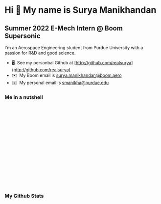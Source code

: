 Hi 👋 My name is Surya Manikhandan
==================================

Summer 2022 E-Mech Intern @ Boom Supersonic
-------------------------------------------

I'm an Aerospace Engineering student from Purdue University with a passion for R&D and good science.

* 🖥️  See my personbal Github at [http://github.com/realsurya](http://github.com/realsurya)
* ✉️  My Boom email is [surya.manikhandan@boom.aero](mailto:surya.manikhandan@boom.aero)
* ✉️  My personal email is [smanikha@purdue.edu](mailto:smanikha@purdue.edu)

### Me in a nutshell
<center>
<table align="center" style = "border: none;opacity: 0;">
  <tr>
    <td>
      <h3 align="center">My Languages</h3>
      <p align="center">
      <a href="https://www.python.org/" target="_blank" rel="noreferrer"><img src="https://raw.githubusercontent.com/smanikha/smanikha/main/assets/python-original.svg" width="36" height="36" alt="Python" /></a>
      <a href="https://www.mathworks.com/products/matlab.html" target="_blank" rel="noreferrer"><img src="https://raw.githubusercontent.com/smanikha/smanikha/main/assets/matlab-original.svg" width="36" height="36" alt="MATLAB" /></a>
      <a href="https://www.rust-lang.org/" target="_blank" rel="noreferrer"><img src="https://raw.githubusercontent.com/smanikha/smanikha/main/assets/rust-plain.svg" width="36" height="36" alt="Rust" /></a>
      <a href="https://gcc.gnu.org/" target="_blank" rel="noreferrer"><img src="https://raw.githubusercontent.com/smanikha/smanikha/main/assets/c-original.svg" width="36" height="36" alt="C" /></a>
      <a href="https://javascript.info/js" target="_blank" rel="noreferrer"><img src="https://raw.githubusercontent.com/smanikha/smanikha/main/assets/javascript-original.svg" width="36" height="36" alt="C" /></a>
      </p>
    </td>
    <td>
      <h3 align="center">My Environment</h3>
      <p align="center">
      <a href="https://archlinux.org/" target="_blank" rel="noreferrer"><img src="https://raw.githubusercontent.com/smanikha/smanikha/main/assets/linux-original.svg" width="36" height="36" alt="C" /></a>
      <a href="https://www.gnu.org/software/bash/" target="_blank" rel="noreferrer"><img src="https://raw.githubusercontent.com/smanikha/smanikha/main/assets/bash-original.svg" width="36" height="36" alt="C" /></a>
      <a href="https://www.vim.org/" target="_blank" rel="noreferrer"><img src="https://raw.githubusercontent.com/smanikha/smanikha/main/assets/vim-plain.svg" width="36" height="36" alt="C" /></a>
      <a href="https://code.visualstudio.com/" target="_blank" rel="noreferrer"><img src="https://raw.githubusercontent.com/smanikha/smanikha/main/assets/vscode-original.svg" width="36" height="36" alt="C" /></a>
      </p>
    </td>
  </tr>
  <tr>
    <td>
      <h3 align="center">My DevOps</h3>
      <p align="center">
      <a href="https://git-scm.com/" target="_blank" rel="noreferrer"><img src="https://raw.githubusercontent.com/smanikha/smanikha/main/assets/git-original.svg" width="36" height="36" alt="C" /></a>
      <a href="https://github.com/" target="_blank" rel="noreferrer"><img src="https://raw.githubusercontent.com/smanikha/smanikha/main/assets/github-original.svg" width="36" height="36" alt="C" /></a>
      <a href="https://circleci.com/" target="_blank" rel="noreferrer"><img src="https://raw.githubusercontent.com/smanikha/smanikha/main/assets/circleci-plain.svg" width="36" height="36" alt="C" /></a>
      </p>
    </td>
    <td>
      <h3 align="center">My Socials</h3>
      <p align="center">
      <a href="https://www.github.com/smanikha" target="_blank" rel="noreferrer"><img src="https://raw.githubusercontent.com/smanikha/smanikha/main/assets/github-original.svg" width="32" height="32" /></a>
      <a href="https://www.linkedin.com/in/aerospacesurya" target="_blank" rel="noreferrer"><img src="https://raw.githubusercontent.com/smanikha/smanikha/main/assets/linkedin-original.svg" width="32" height="32" /></a>
      </p>
    </td>
  </tr>
</table>
</center>

### My Github Stats
<center>
         <table align="center" style = "border: none;opacity: 0;">
                  <tr>
                    <td>
                           <a href="http://www.github.com/smanikha"><img src="https://github-readme-stats.vercel.app/api?username=smanikha&show_icons=true&hide=stars,prs,issues,contribs&count_private=true&title_color=facc15&text_color=ffffff&icon_color=facc15&bg_color=1c1917&hide_border=true&show_icons=true" alt="smanikha's GitHub stats" /></a>
                    </td>
                  </tr>
                  <tr>
                    <td>
                           <a href="http://www.github.com/smanikha"><img src="https://github-readme-streak-stats.herokuapp.com/?user=smanikha&stroke=ffffff&background=1c1917&ring=facc15&fire=facc15&currStreakNum=ffffff&currStreakLabel=facc15&sideNums=ffffff&sideLabels=ffffff&dates=ffffff&hide_border=true" /></a>
                    </td>
                  </tr>
         </table>
</center>
</center>
